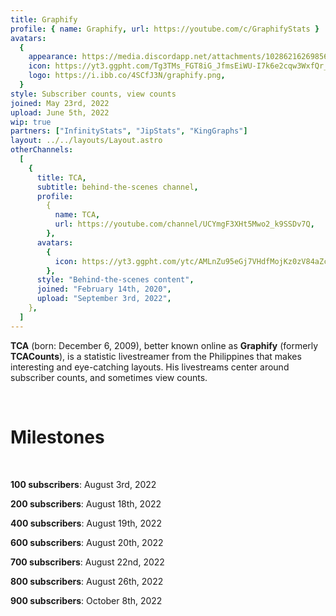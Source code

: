 ```yaml
---
title: Graphify
profile: { name: Graphify, url: https://youtube.com/c/GraphifyStats }
avatars:
  {
    appearance: https://media.discordapp.net/attachments/1028621626985689089/1029316026120278036/cool_avatar.jpg,
    icon: https://yt3.ggpht.com/Tg3TMs_FGT8iG_JfmsEiWU-I7k6e2cqw3WxfQr_TnhA-wgf1MoDRgedQlHlM3nBkHyxUs-9B=s200-c-k-c0x00ffffff-no-rj,
    logo: https://i.ibb.co/4SCfJ3N/graphify.png,
  }
style: Subscriber counts, view counts
joined: May 23rd, 2022
upload: June 5th, 2022
wip: true
partners: ["InfinityStats", "JipStats", "KingGraphs"]
layout: ../../layouts/Layout.astro
otherChannels:
  [
    {
      title: TCA,
      subtitle: behind-the-scenes channel,
      profile:
        {
          name: TCA,
          url: https://youtube.com/channel/UCYmgF3XHt5Mwo2_k9SSDv7Q,
        },
      avatars:
        {
          icon: https://yt3.ggpht.com/ytc/AMLnZu95eGj7VHdfMojKz0zV84aZceiNYnsP2T5eayoDEw=s176-c-k-c0x00ffffff-no-rj,
        },
      style: "Behind-the-scenes content",
      joined: "February 14th, 2020",
      upload: "September 3rd, 2022",
    },
  ]
---
```


**TCA** (born: December 6, 2009), better known online as **Graphify** (formerly **TCACounts**), is a statistic livestreamer from the Philippines that makes interesting and eye-catching layouts. His livestreams center around subscriber counts, and sometimes view counts.

<br />

# Milestones

<br />

**100 subscribers**: August 3rd, 2022

**200 subscribers**: August 18th, 2022

**400 subscribers**: August 19th, 2022

**600 subscribers**: August 20th, 2022

**700 subscribers**: August 22nd, 2022

**800 subscribers**: August 26th, 2022

**900 subscribers**: October 8th, 2022
